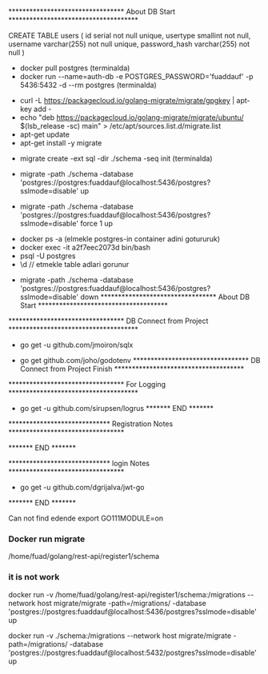 ********************************* About DB Start *************************************
<!-- users tablenin ici .sql fayli -->
CREATE TABLE users
(
    id serial not null unique,
    usertype smallint not null,
    username varchar(255) not null unique,
    password_hash varchar(255) not null
)

<!-- docker -de postgres qoshmaq ucun addimlar -->
- docker pull postgres (terminalda)
- docker run --name=auth-db -e POSTGRES_PASSWORD='fuaddauf' -p 5436:5432 -d --rm postgres (terminalda)

<!-- mende migrate install olmadigi ucun asagidakilari eledim -->
<!-- asagidaki komndalari root olaraq etmek lazimdi ona gore evver terminalda sudo -s -->
- curl -L https://packagecloud.io/golang-migrate/migrate/gpgkey | apt-key add -
- echo "deb https://packagecloud.io/golang-migrate/migrate/ubuntu/ $(lsb_release -sc) main" > /etc/apt/sources.list.d/migrate.list
- apt-get update
- apt-get install -y migrate

<!-- ve yene davam edirem -->
- migrate create -ext sql -dir ./schema -seq init (terminalda)
<!-- yuxaridaki komandadan sonra schema papkasi ve icinde 2 .sql fayl yaranir -->

<!-- .sql fayllarinda deyisiklik etdikden sonra asagidaki komanda ile migrate edirik -->
- migrate -path ./schema -database 'postgres://postgres:fuaddauf@localhost:5436/postgres?sslmode=disable' up
<!-- mende error (Dirty database version 1. Fix and force version.) cixdi, ona gore asagidaki kimi eledim -->
- migrate -path ./schema -database 'postgres://postgres:fuaddauf@localhost:5436/postgres?sslmode=disable' force 1 up
<!-- sonra yeniden adi migrate ... up -i eledim terminalda seriya cixdi -->

<!-- teminalda girib data bazaya baxmaq ucun -->
- docker ps -a (elmekle postgres-in container adini gotururuk)
- docker exec -it a2f7eec2073d bin/bash
- psql -U postgres
- \d  // etmekle table adlari gorunur

<!-- table-leri silmek ucun asagidaki -->
- migrate -path ./schema -database 'postgres://postgres:fuaddauf@localhost:5436/postgres?sslmode=disable' down
********************************* About DB Start *************************************

********************************* DB Connect from Project *************************************
<!-- sql-le ishlemek ucun asagidakini yukledim -->
- go get -u github.com/jmoiron/sqlx

<!-- passwordu config file-da saxlamaq duzgun deyil .env-le islemek ucun asagidakini yukledim -->
- go get github.com/joho/godotenv
********************************* DB Connect from Project Finish *************************************

********************************* For Logging *************************************
- go get -u github.com/sirupsen/logrus
******* END *******

***************************** Registration Notes *********************************

******* END *******

***************************** login Notes *********************************
- go get -u github.com/dgrijalva/jwt-go

******* END *******

Can not find edende export GO111MODULE=on 

### Docker run migrate
/home/fuad/golang/rest-api/register1/schema

### it is not work
docker run -v /home/fuad/golang/rest-api/register1/schema:/migrations --network host migrate/migrate
    -path=/migrations/ -database 'postgres://postgres:fuaddauf@localhost:5436/postgres?sslmode=disable' up

docker run -v ./schema:/migrations --network host migrate/migrate
    -path=/migrations/ -database 'postgres://postgres:fuaddauf@localhost:5432/postgres?sslmode=disable' up